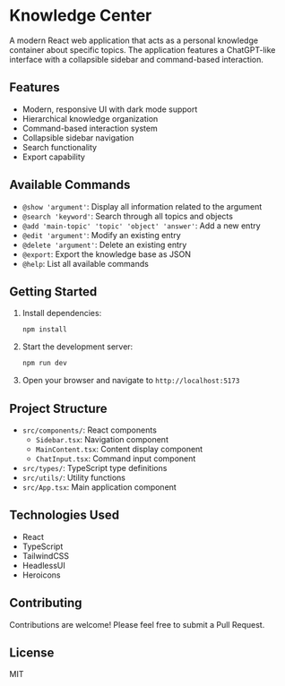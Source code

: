 # Knowledge Center

A modern React web application that acts as a personal knowledge container about specific topics. The application features a ChatGPT-like interface with a collapsible sidebar and command-based interaction.

## Features

- Modern, responsive UI with dark mode support
- Hierarchical knowledge organization
- Command-based interaction system
- Collapsible sidebar navigation
- Search functionality
- Export capability

## Available Commands

- `@show 'argument'`: Display all information related to the argument
- `@search 'keyword'`: Search through all topics and objects
- `@add 'main-topic' 'topic' 'object' 'answer'`: Add a new entry
- `@edit 'argument'`: Modify an existing entry
- `@delete 'argument'`: Delete an existing entry
- `@export`: Export the knowledge base as JSON
- `@help`: List all available commands

## Getting Started

1. Install dependencies:
   ```bash
   npm install
   ```

2. Start the development server:
   ```bash
   npm run dev
   ```

3. Open your browser and navigate to `http://localhost:5173`

## Project Structure

- `src/components/`: React components
  - `Sidebar.tsx`: Navigation component
  - `MainContent.tsx`: Content display component
  - `ChatInput.tsx`: Command input component
- `src/types/`: TypeScript type definitions
- `src/utils/`: Utility functions
- `src/App.tsx`: Main application component

## Technologies Used

- React
- TypeScript
- TailwindCSS
- HeadlessUI
- Heroicons

## Contributing

Contributions are welcome! Please feel free to submit a Pull Request.

## License

MIT
